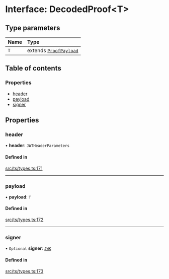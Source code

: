 # Interface: DecodedProof<T\>

## Type parameters

| Name | Type |
| :------ | :------ |
| `T` | extends [`ProofPayload`](ProofPayload.md) |

## Table of contents

### Properties

- [header](DecodedProof.md#header)
- [payload](DecodedProof.md#payload)
- [signer](DecodedProof.md#signer)

## Properties

### header

• **header**: `JWTHeaderParameters`

#### Defined in

[src/ts/types.ts:171](https://gitlab.com/i3-market/code/wp3/t3.2/conflict-resolution/non-repudiation-library/-/blob/75b7c79/src/ts/types.ts#L171)

___

### payload

• **payload**: `T`

#### Defined in

[src/ts/types.ts:172](https://gitlab.com/i3-market/code/wp3/t3.2/conflict-resolution/non-repudiation-library/-/blob/75b7c79/src/ts/types.ts#L172)

___

### signer

• `Optional` **signer**: [`JWK`](JWK.md)

#### Defined in

[src/ts/types.ts:173](https://gitlab.com/i3-market/code/wp3/t3.2/conflict-resolution/non-repudiation-library/-/blob/75b7c79/src/ts/types.ts#L173)
